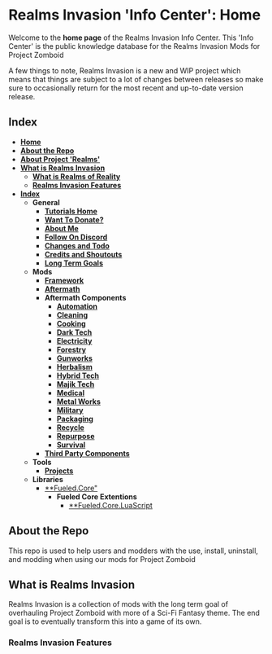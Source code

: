# Realms Invasion 'Info Center': **Home**

Welcome to the **home page** of the Realms Invasion Info Center. 
This 'Info Center' is the public knowledge database for the Realms Invasion Mods for Project Zomboid

A few things to note, 
Realms Invasion is a new and WIP project which means that things are subject to a lot of changes between releases so make sure to occasionally return for the most recent and up-to-date version release.

## **Index**
- [**Home**](https://github.com/FueledByOCHD/Realms-Invasion-Info-Center/blob/develop/README.md)
- [**About the Repo**](https://github.com/FueledByOCHD/Realms-Invasion-Info-Center/blob/develop/README.md#about-the-repo)
- [**About Project 'Realms'**](https://github.com/FueledByOCHD/Realms-Invasion-Info-Center/blob/develop/AboutProjectRealms.md)
- [**What is Realms Invasion**](https://github.com/FueledByOCHD/Realms-Invasion-Info-Center/blob/develop/README.md#what-is-realms-invasion)
    - [**What is Realms of Reality**](https://github.com/FueledByOCHD/Realms-Invasion-Info-Center/blob/develop/AboutRealmsOfReality.md)
    - [**Realms Invasion Features**](https://github.com/FueledByOCHD/Realms-Invasion-Info-Center/blob/develop/README.md#realms-invasion-features)
- [**Index**](https://github.com/FueledByOCHD/Realms-Invasion-Info-Center/blob/develop/README.md#index)
    - **General**
        - [**Tutorials Home**](https://github.com/FueledByOCHD/Realms-Invasion-Info-Center/blob/develop/Tutorials/TutorialsHome.md)
        - [**Want To Donate?**](https://github.com/FueledByOCHD/Realms-Invasion-Info-Center/blob/develop/DonateToRI.md)
        - [**About Me**](https://github.com/FueledByOCHD/Realms-Invasion-Info-Center/blob/develop/AboutMe.md)
        - [**Follow On Discord**](https://discord.gg/8P2kvwm)
        - [**Changes and Todo**](https://github.com/FueledByOCHD/Realms-Invasion-Info-Center/blob/develop/Changes/RI_Todos.md)
        - [**Credits and Shoutouts**](https://github.com/FueledByOCHD/Realms-Invasion-Info-Center/blob/develop/Credits/RI_FullCredits.md)
        - [**Long Term Goals**](https://github.com/FueledByOCHD/Realms-Invasion-Info-Center/blob/develop/LongTermGoals.md)
    - **Mods**
        - [**Framework**](https://github.com/FueledByOCHD/Realms-Invasion-Info-Center/blob/develop/Mods/Framework/RI_Frame.md)
        - [**Aftermath**](https://github.com/FueledByOCHD/Realms-Invasion-Info-Center/blob/develop/Mods/Aftermath/RI_Aftermath.md)
        - **Aftermath Components**
            - [**Automation**](https://github.com/FueledByOCHD/Realms-Invasion-Info-Center/blob/develop/Mods/Aftermath/Components/Automation/RI_Automate.md)
            - [**Cleaning**](https://github.com/FueledByOCHD/Realms-Invasion-Info-Center/blob/develop/Mods/Aftermath/Components/Cleaning/RI_Clean.md)
            - [**Cooking**](https://github.com/FueledByOCHD/Realms-Invasion-Info-Center/blob/develop/Mods/Aftermath/Components/Cooking/RI_Cook.md)
            - [**Dark Tech**](https://github.com/FueledByOCHD/Realms-Invasion-Info-Center/blob/develop/Mods/Aftermath/Components/DarkTech/RI_TechDark.md)
            - [**Electricity**](https://github.com/FueledByOCHD/Realms-Invasion-Info-Center/blob/develop/Mods/Aftermath/Components/Electricity/RI_Electric.md)
            - [**Forestry**](https://github.com/FueledByOCHD/Realms-Invasion-Info-Center/blob/develop/Mods/Aftermath/Components/Forestry/RI_Log.md)
            - [**Gunworks**](https://github.com/FueledByOCHD/Realms-Invasion-Info-Center/blob/develop/Mods/Aftermath/Components/Gunworks/RI_Guns.md)
            - [**Herbalism**](https://github.com/FueledByOCHD/Realms-Invasion-Info-Center/blob/develop/Mods/Aftermath/Components/Herbalism/RI_Herb.md)
            - [**Hybrid Tech**](https://github.com/FueledByOCHD/Realms-Invasion-Info-Center/blob/develop/Mods/Aftermath/Components/HybridTech/RI_TechHybrid.md)
            - [**Majik Tech**](https://github.com/FueledByOCHD/Realms-Invasion-Info-Center/blob/develop/Mods/Aftermath/Components/MajikTech/RI_TechMajik.md)
            - [**Medical**](https://github.com/FueledByOCHD/Realms-Invasion-Info-Center/blob/develop/Mods/Aftermath/Components/Medical/RI_Heal.md)
            - [**Metal Works**](https://github.com/FueledByOCHD/Realms-Invasion-Info-Center/blob/develop/Mods/Aftermath/Components/MetalWorks/RI_Smith.md)
            - [**Military**](https://github.com/FueledByOCHD/Realms-Invasion-Info-Center/blob/develop/Mods/Aftermath/Components/Military/RI_QRF.md)
            - [**Packaging**](https://github.com/FueledByOCHD/Realms-Invasion-Info-Center/blob/develop/Mods/Aftermath/Components/Packaging/RI_Package.md)
            - [**Recycle**](https://github.com/FueledByOCHD/Realms-Invasion-Info-Center/blob/develop/Mods/Aftermath/Components/Recycle/RI_Recycle.md)
            - [**Repurpose**](https://github.com/FueledByOCHD/Realms-Invasion-Info-Center/blob/develop/Mods/Aftermath/Components/Repurpase/RI_Reuse.md)
            - [**Survival**](https://github.com/FueledByOCHD/Realms-Invasion-Info-Center/blob/develop/Mods/Aftermath/Components/Survival.md)
        - [**Third Party Components**](https://github.com/FueledByOCHD/Realms-Invasion-Info-Center/blob/develop/Mods/Aftermath/Components/ThirdPartyMods.md)
    - **Tools**
        - [**Projects**](https://github.com/FueledByOCHD/Realms-Invasion-Info-Center/blob/develop/Tools/Projects/RI_Projects.md)
    - **Libraries**
        - [**Fueled.Core"](https://github.com/FueledByOCHD/Realms-Invasion-Info-Center/blob/develop/Libraries/Fueled-Core/FueledCore.md)
            - **Fueled Core Extentions**
                - [**Fueled.Core.LuaScript](https://github.com/FueledByOCHD/Realms-Invasion-Info-Center/blob/develop/Libraries/Fueled-Core/Extentions/Lua-Script/FueledLuaScript.md)



## **About the Repo**

This repo is used to help users and modders with the use, install, uninstall, and modding when using our mods for Project Zomboid


## **What is Realms Invasion**

Realms Invasion is a collection of mods with the long term goal of overhauling Project Zomboid with more of a Sci-Fi Fantasy theme. The end goal is to eventually transform this into a game of its own.

### **Realms Invasion Features**

